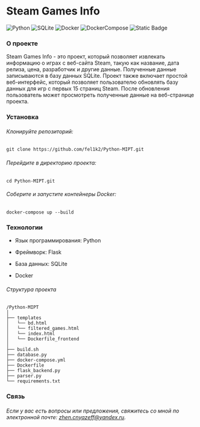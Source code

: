 # Steam Games Info

![Python](https://img.shields.io/badge/Python_3.10-blue?logo=python&logoColor=yellow)
![SQLite](https://img.shields.io/badge/SQLite-purple?logo=SQLite&logoColor=blue)
![Docker](https://img.shields.io/badge/Docker-grey?logo=Docker&logoColor=blue)
![DockerCompose](https://img.shields.io/badge/DockerCompose-blue)
![Static Badge](https://img.shields.io/badge/Flask-orange?logo=Flask)

### О проекте
Steam Games Info - это проект, который позволяет извлекать информацию о играх с веб-сайта Steam, такую как название, дата релиза, цена, разработчик и другие данные. Полученные данные записываются в базу данных SQLite. Проект также включает простой веб-интерфейс, который позволяет пользователю обновлять базу данных для игр с первых 15 страниц Steam. После обновления пользователь может просмотреть полученные данные на веб-странице проекта.

### Установка
###### Клонируйте репозиторий: 
    git clone https://github.com/fel1k2/Python-MIPT.git

###### Перейдите в директорию проекта:
    cd Python-MIPT.git

###### Соберите и запустите контейнеры Docker:
    docker-compose up --build

### Технологии

- Язык программирования: Python

- Фреймворк: Flask

- База данных: SQLite

- Docker

###### Структура проекта
    /Python-MIPT
    │
    ├── templates 
    │   └── bd.html
    │   └── filtered_games.html
    │   └── index.html
    │   └── Dockerfile_frontend
    │
    ├── build.sh
    ├── database.py
    ├── docker-compose.yml
    ├── Dockerfile
    ├── flask_backend.py
    ├── parser.py
    └── requirements.txt








### Связь

###### Если у вас есть вопросы или предложения, свяжитесь со мной по электронной почте: zhen.cnyazeff@yandex.ru.
